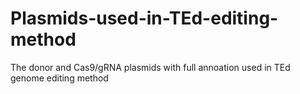 # Plasmids-used-in-TEd-editing-method
The donor and Cas9/gRNA plasmids with full annoation used in TEd genome editing method
